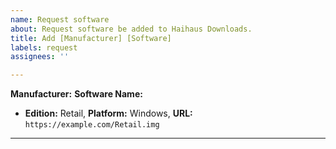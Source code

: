 ```yaml
---
name: Request software
about: Request software be added to Haihaus Downloads.
title: Add [Manufacturer] [Software]
labels: request
assignees: ''

---
```


<!-- First, let's get a few details about the software out of the way... -->
**Manufacturer:** 
**Software Name:** 

<!-- Now, if you know any, provide the links with the edition and platform the link is for, if you don't know about any links delete this section. -->
 - **Edition:** Retail, **Platform:** Windows, **URL:** `https://example.com/Retail.img`

<!-- Finally, provide all other details under the dotted line -->

---


<!-- Thank you! -->
